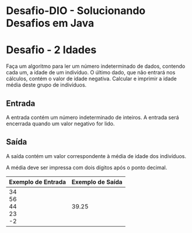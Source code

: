 # Desafio-DIO - Solucionando Desafios em Java


<h1>Desafio - 2 Idades</h1>
Faça um algoritmo para ler um número indeterminado de dados, contendo cada um, a idade de um indivíduo.
O último dado, que não entrará nos cálculos, contém o valor de idade negativa. Calcular e imprimir a idade
média deste grupo de indivíduos.
<h2>Entrada</h2>
A entrada contém um número indeterminado de inteiros. A entrada será encerrada quando um valor negativo for lido.
<h2>Saída</h2>
A saída contém um valor correspondente à média de idade dos indivíduos.

A média deve ser impressa com dois dígitos após o ponto decimal.


| Exemplo de Entrada | Exemplo de Saída|
| ---|--- |
|  34 <br> 56 <br> 44 <br> 23 <br> -2 | 39.25 |
